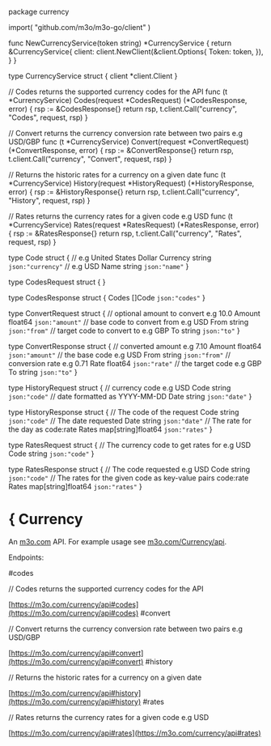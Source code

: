 package currency

import(
	"github.com/m3o/m3o-go/client"
)

func NewCurrencyService(token string) *CurrencyService {
	return &CurrencyService{
		client: client.NewClient(&client.Options{
			Token: token,
		}),
	}
}

type CurrencyService struct {
	client *client.Client
}


// Codes returns the supported currency codes for the API
func (t *CurrencyService) Codes(request *CodesRequest) (*CodesResponse, error) {
	rsp := &CodesResponse{}
	return rsp, t.client.Call("currency", "Codes", request, rsp)
}

// Convert returns the currency conversion rate between two pairs e.g USD/GBP
func (t *CurrencyService) Convert(request *ConvertRequest) (*ConvertResponse, error) {
	rsp := &ConvertResponse{}
	return rsp, t.client.Call("currency", "Convert", request, rsp)
}

// Returns the historic rates for a currency on a given date
func (t *CurrencyService) History(request *HistoryRequest) (*HistoryResponse, error) {
	rsp := &HistoryResponse{}
	return rsp, t.client.Call("currency", "History", request, rsp)
}

// Rates returns the currency rates for a given code e.g USD
func (t *CurrencyService) Rates(request *RatesRequest) (*RatesResponse, error) {
	rsp := &RatesResponse{}
	return rsp, t.client.Call("currency", "Rates", request, rsp)
}




type Code struct {
  // e.g United States Dollar
  Currency string `json:"currency"`
  // e.g USD
  Name string `json:"name"`
}

type CodesRequest struct {
}

type CodesResponse struct {
  Codes []Code `json:"codes"`
}

type ConvertRequest struct {
  // optional amount to convert e.g 10.0
  Amount float64 `json:"amount"`
  // base code to convert from e.g USD
  From string `json:"from"`
  // target code to convert to e.g GBP
  To string `json:"to"`
}

type ConvertResponse struct {
  // converted amount e.g 7.10
  Amount float64 `json:"amount"`
  // the base code e.g USD
  From string `json:"from"`
  // conversion rate e.g 0.71
  Rate float64 `json:"rate"`
  // the target code e.g GBP
  To string `json:"to"`
}

type HistoryRequest struct {
  // currency code e.g USD
  Code string `json:"code"`
  // date formatted as YYYY-MM-DD
  Date string `json:"date"`
}

type HistoryResponse struct {
  // The code of the request
  Code string `json:"code"`
  // The date requested
  Date string `json:"date"`
  // The rate for the day as code:rate
  Rates map[string]float64 `json:"rates"`
}

type RatesRequest struct {
  // The currency code to get rates for e.g USD
  Code string `json:"code"`
}

type RatesResponse struct {
  // The code requested e.g USD
  Code string `json:"code"`
  // The rates for the given code as key-value pairs code:rate
  Rates map[string]float64 `json:"rates"`
}

# { Currency

An [m3o.com](https://m3o.com) API. For example usage see [m3o.com/Currency/api](https://m3o.com/Currency/api).

Endpoints:

#codes

// Codes returns the supported currency codes for the API


[https://m3o.com/currency/api#codes](https://m3o.com/currency/api#codes)
#convert

// Convert returns the currency conversion rate between two pairs e.g USD/GBP


[https://m3o.com/currency/api#convert](https://m3o.com/currency/api#convert)
#history

// Returns the historic rates for a currency on a given date


[https://m3o.com/currency/api#history](https://m3o.com/currency/api#history)
#rates

// Rates returns the currency rates for a given code e.g USD


[https://m3o.com/currency/api#rates](https://m3o.com/currency/api#rates)
